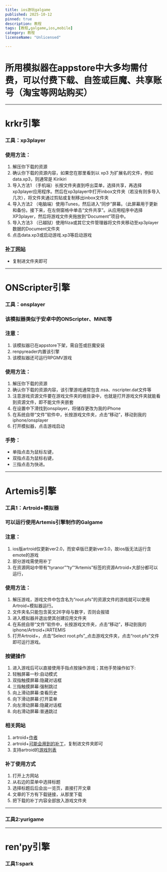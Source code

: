 ```yaml
---
title: ios游玩galgame
published: 2025-10-12
pinned: true
description: 教程
tags: [教程,galgame,ios,mobile]
category: 教程
licenseName: "Unlicensed"

---
```


# 所用模拟器在appstore中大多均需付费，可以付费下载、自签或巨魔、共享账号（淘宝等网站购买）

---

# krkr引擎
### 工具：xp3player
### 使用方法：
1. 解压你下载的资源
2. 确认你下载的资源内容，如果您在那里看到以 xp3 为扩展名的文件，例如 data.xp3，则通常是 Kirikiri
3. 导入方法1 （手机端）长按文件夹直到呼出菜单，选择共享，再选择xp3player应用程序。然后在xp3player中打开inbox文件夹（若没有则多导入几次），将文件夹通过剪贴或复制移出inbox文件夹
4. 导入方法2 （电脑端）使用iTunes，然后进入“同步”屏幕。（此屏幕用于更新和备份。接下来，在左侧窗格中单击“文件共享”。从应用程序中选择 XP3player，然后将游戏文件夹拖放到“Document”项目中。
5. 导入方法3 （已越狱）使用filza或其它文件管理器将文件夹移动至xp3player数据的Document文件夹
6. 点击data.xp3或启动游戏.xp3等启动游戏
### [补丁网站](https://zeas2.github.io/Kirikiroid2_patch/patch/)
- 复制进文件夹即可

---

# ONScripter引擎
### 工具：onsplayer
### 该模拟器类似于安卓中的ONScripter、MiNE等
### 注意：
1. 该模拟器已在appstore下架，需自签或巨魔安装
2. renpyreader内置该引擎
3. 该模拟器还可运行RPGMV游戏
### 使用方法：
1. 解压你下载的资源
2. 确认你下载的资源内容，该引擎游戏通常包含.nsa、nscripter.dat文件等
3. 注意游戏资源文件要在游戏文件夹的根目录中，也就是打开游戏文件夹就能看到资源文件，即不能文件夹嵌套
4. 在设置中下滑找到onsplayer，将储存更改为我的iPhone
5. 在系统自带“文件”软件中，长按游戏文件夹，点击“移动”，移动到我的iphone/onsplayer
6. 打开模拟器，点击游戏启动
### 手势：
- 单指点击为鼠标左键，
- 双指点击为鼠标右键，
- 三指点击为快进。

---

# Artemis引擎
### 工具1：Artroid+模拟器
### 可以运行使用Artemis引擎制作的Galgame
### 注意：
1. ios版artroid仅更新ver2.0，而安卓版已更新ver3.0，故ios版无法运行含emote的游戏
2. 部分游戏需使用补丁
3. 在资源网站中带有“tyranor”“ty”“Artemis”标签的资源Artroid+大部分都可以运行，
### 使用方法：
1. 解压游戏，游戏文件中包含名为“root.pfs”的资源文件的游戏就可以使用Artroid+模拟器运行。
2. 文件夹名只能包含英文26字母与数字，否则会报错
3. 进入模拟器并退出使其创建应用文件夹
4. 在系统自带“文件”软件中，长按游戏文件夹，点击“移动”，移动到我的iphone/Artroid+/ARTEMIS
5. 打开Artroid+，点击“Select root.pfs”,,点击游戏文件夹，点击“root.pfs”文件即可运行游戏。
### 按键操作
1. 进入游戏后可以直接使用手指点按操作游戏；其他手势操作如下:
2. 轻触屏幕一秒:自动模式
3. 双指触摸屏幕:隐藏对话框
4. 三指触摸屏幕:强制跳过
5. 向上滑动屏幕:查看历史
6. 向下滑动屏幕:打开菜单
7. 向左滑动屏幕:隐藏对话框
8. 向右滑动屏幕:普通跳过
### 相关网站
1. artroid+[作者](https://myskrpatch.tistory.com/)
2. artroid+[可能会用到的补丁](https://myskrpatch.tistory.com/)，复制进文件夹即可
3. 支持artroid的[游戏列表](https://vndb.org/r?f=01fwArtemis_0Engine-&o=d&p=1&s=released)
### 补丁使用方式
1. 打开上方网站
2. 从右边的菜单中选择标题
3. 选择标题后后会出一览页，直接打开文章
4. 文章的下方有下载链接，从那里下载
5. 把下载的补丁内容全部放入游戏文件夹

--------------------
### 工具2:yurigame


---
# ren'py引擎
### 工具1:spark